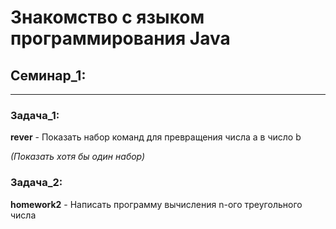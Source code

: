 # Знакомство с языком программирования Java

## Семинар_1:
__________________________________
### Задача_1:
**rever** - Показать набор команд для превращения числа а в число b 


*(Показать хотя бы один набор)*

### Задача_2:
**homework2** -  Написать программу вычисления n-ого треугольного числа